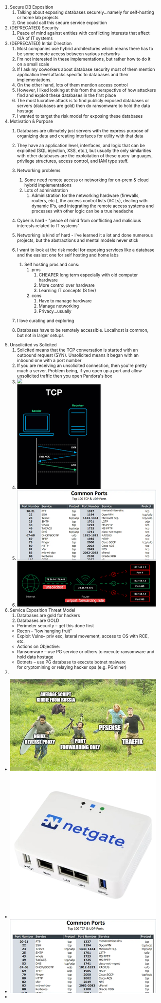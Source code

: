 1. Secure DB Exposition
	1. Talking about exposing databases securely...namely for self-hosting or home lab projects
	2. One could call this secure service exposition
2. (DEPRECATED) Security
	1. Peace of mind against entities with conflicting interests that affect CIA of IT systems
3. (DEPRECATED) Initial Direction
	1. Most companies use hybrid architectures which means there has to be some remote access between various networks
	3. I'm not interested in these implementations, but rather how to do it on a small scale
	4. If I ask my coworkers about database security most of them mention application level attacks specific to databases and their implementations.
	5. On the other hand, lots of them mention access control
	6. However, I liked looking at this from the perspective of how attackers find and exploit these databases in the first place
	7. The most lucrative attack is to find publicly exposed databases or servers (databases are gold) then do ransomware to hold the data hostage
	8. I wanted to target the risk model for exposing these databases 
4. Motivation & Purpose
	1. Databases are ultimately just servers with the express purpose of organizing data and creating interfaces for utility with that data
	
	2. They have an application level, interfaces, and logic that can be exploited (SQL injection, XSS, etc.), but usually the only similarities with other databases are the exploitation of these query languages, privilege structures, access control, and IAM type stuff.
	3. Networking problems
		1. Some need remote access or networking for on-prem & cloud hybrid implementations
		2. Lots of administration
			1. Administration for the networking hardware (firewalls, routers, etc.), the access control lists (ACLs), dealing with dynamic IPs, and integrating the remote access systems and processes with other logic can be a true headache
	4. Cyber is hard - "peace of mind from conflicting and malicious interests related to IT systems"
	5. Networking is kind of hard - I've learned it a lot and done numerous projects, but the abstractions and mental models never stick
	6. I want to look at the risk model for exposing services like a database and the easiest one for self hosting and home labs
		1. Self hosting pros and cons:
			1. pros
				1. CHEAPER long term especially with old computer hardware
				2. More control over hardware
				3. Learning IT concepts (S tier)
			2. cons
				1. Have to manage hardware
				2. Manage networking
				3. Privacy...usually
	7. I love curating and exploring
	8. Databases have to be remotely accessible.  Localhost is common, but not in larger setups
5. Unsolicited vs Solicited
	1. Solicited means that the TCP conversation is started with an outbound request (SYN).  Unsolicited means it began with an inbound one with a port number
	2. If you are receiving an unsolicited connection, then you're pretty much a server.  Problem being, if you open up a port and allow unsolicited traffic then you open Pandora's box
	3. ![](../../__attachments/Secure%20Database%20Exposition/Project%20Workspace/IMG-20231204160527538.gif)
	4. ![](../../__attachments/Secure%20Database%20Exposition/Project%20Workspace/IMG-20231204160157784.png)
	5. ![](../../__attachments/Secure%20Database%20Exposition/Project%20Workspace/IMG-20231204160206619.png)
	6. ![](../../__attachments/Secure%20Database%20Exposition/Project%20Workspace/IMG-20231204160211597.png)
6. Service Exposition Threat Model
	1. Databases are gold for hackers
	2. Databases are GOLD​
	- Perimeter security – get this done first​
	- Recon – "low hanging fruit"​
	- Exploit Vulns– priv esc, lateral movement, access to OS with RCE, etc.​
	- Actions on Objective:​
	- Ransomware – use PG service or others to execute ransomware and hold data hostage​
	- Botnets – use PG database to execute botnet malware for cryptomining or relaying hacker ops (e.g. PGminer)
7. 


- ![](../../__attachments/Secure%20Database%20Exposition/Project%20Workspace/IMG-20231204153026655.png)
- ![](../../__attachments/Secure%20Database%20Exposition/Project%20Workspace/IMG-20231204154624523.png)
- ![](../../__attachments/Secure%20Database%20Exposition/Project%20Workspace/IMG-20231204155852554.png)
- 